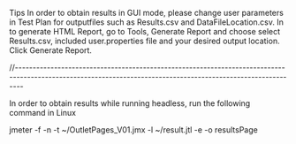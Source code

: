 Tips
In order to obtain results in GUI mode, please change user parameters in Test Plan for outputfiles such as Results.csv and DataFileLocation.csv.
In to generate HTML Report, go to Tools, Generate Report and choose select Results.csv, included user.properties file and your desired output location.
Click Generate Report.

//--------------------------------------------------------------------------------------------------------------------------------------------------------------

In order to obtain results while running headless, run the following command in Linux

jmeter -f -n -t ~/OutletPages_V01.jmx -l ~/result.jtl -e -o resultsPage
